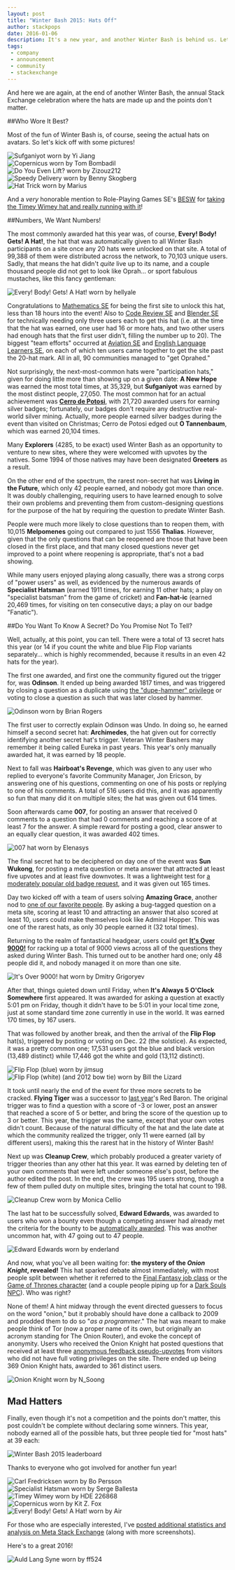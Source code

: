 ```yaml
---
layout: post
title: "Winter Bash 2015: Hats Off"
author: stackpops
date: 2016-01-06
description: It's a new year, and another Winter Bash is behind us. Let's relive some of the highlights, and finally get to the bottom of the mysteries of the secret hats, before we close the 2015 (year)book for good!
tags:
 - company
 - announcement
 - community
 - stackexchange
---
```


And here we are again, at the end of another Winter Bash, the annual Stack Exchange celebration where the hats are made up and the points don't matter.

##Who Wore It Best?

Most of the fun of Winter Bash is, of course, seeing the actual hats on avatars. So let's kick off with some pictures!

![Sufganiyot worn by Yi Jiang][imgSufganiyot]  
![Copernicus worn by Tom Bombadil][imgCopernicus1]  
![Do You Even Lift? worn by Zizouz212][imgDYEL1]  
![Speedy Delivery worn by Benny Skogberg][imgSpeedy]  
![Hat Trick worn by Marius][imgHatTrick]

And a _very_ honorable mention to Role-Playing Games SE's [BESW](http://meta.rpg.stackexchange.com/users/4398/besw) for [taking the Timey Wimey hat and really running with it](http://meta.rpg.stackexchange.com/a/5965/)!

##Numbers, We Want Numbers!

The most commonly awarded hat this year was, of course, __Every! Body! Gets! A Hat!__, the hat that was automatically given to all Winter Bash participants on a site once any 20 hats were unlocked on that site. A total of 99,388 of them were distributed across the network, to 70,103 unique users. Sadly, that means the hat didn't _quite_ live up to its name, and a couple thousand people did not get to look like Oprah… or sport fabulous mustaches, like this fancy gentleman:

![Every! Body! Gets! A Hat! worn by hellyale][imgOprah1]  

Congratulations to [Mathematics SE](http://math.stackexchange.com) for being the first site to unlock this hat, less than 18 hours into the event! Also to [Code Review SE](http://codereview.stackexchange.com) and [Blender SE](http://blender.stackexchange.com) for technically needing only three users each to get this hat (i.e. at the time that the hat was earned, one user had 16 or more hats, and two other users had enough hats that the first user didn't, filling the number up to 20). The biggest "team efforts" occurred at [Aviation SE](http://aviation.stackexchange.com) and [English Language Learners SE](http://ell.stackexchange.com), on each of which ten users came together to get the site past the 20-hat mark. All in all, 90 communities managed to "get Oprahed."

Not surprisingly, the next-most-common hats were "participation hats," given for doing little more than showing up on a given date: __A New Hope__ was earned the most total times, at 35,329, but __Sufganiyot__ was earned by the most distinct people, 27,050. The most common hat for an actual achievement was [__Cerro de Potosi__](https://en.wikipedia.org/wiki/Cerro_Rico), with 21,720 awarded users for earning silver badges; fortunately, our badges don't require any destructive real-world silver mining. Actually, more people earned silver badges during the event than visited on Christmas; Cerro de Potosi edged out __O Tannenbaum__, which was earned 20,104 times.

Many __Explorers__ (4285, to be exact) used Winter Bash as an opportunity to venture to new sites, where they were welcomed with upvotes by the natives. Some 1994 of those natives may have been designated __Greeters__ as a result.

On the other end of the spectrum, the rarest non-secret hat was __Living in the Future__, which only 42 people earned, and nobody got more than once. It was doubly challenging, requiring users to have learned enough to solve their own problems and preventing them from custom-designing questions for the purpose of the hat by requiring the question to predate Winter Bash.

People were much more likely to close questions than to reopen them, with 10,015 __Melpomenes__ going out compared to just 1556 __Thalias__. However, given that the only questions that can be reopened are those that have been closed in the first place, and that many closed questions never get improved to a point where reopening is appropriate, that's not a bad showing.

While many users enjoyed playing along casually, there was a strong corps of "power users" as well, as evidenced by the numerous awards of __Specialist Hatsman__ (earned 1911 times, for earning 11 other hats; a play on "specialist batsman" from the game of cricket) and __Fan-hat-ic__ (earned 20,469 times, for visiting on ten consecutive days; a play on our badge "Fanatic").

##Do You Want To Know A Secret? Do You Promise Not To Tell?

Well, actually, at this point, you can tell. There were a total of 13 secret hats this year (or 14 if you count the white and blue Flip Flop variants separately… which is highly recommended, because it results in an even 42 hats for the year).

The first one awarded, and first one the community figured out the trigger for, was __Odinson__. It ended up being awarded 1817 times, and was triggered by closing a question as a duplicate using [the "dupe-hammer" privilege](http://meta.stackexchange.com/questions/230865/increase-close-vote-weight-for-gold-tag-badge-holders) or voting to close a question as such that was later closed by hammer.

![Odinson worn by Brian Rogers][imgOdinson]

The first user to correctly explain Odinson was Undo. In doing so, he earned himself a second secret hat: __Archimedes__, the hat given out for correctly identifying another secret hat's trigger. Veteran Winter Bashers may remember it being called Eureka in past years. This year's only manually awarded hat, it was earned by 18 people.

Next to fall was __Hairboat's Revenge__, which was given to any user who replied to everyone's favorite Community Manager, Jon Ericson, by answering one of his questions, commenting on one of his posts or replying to one of his comments. A total of 516 users did this, and it was apparently so fun that many did it on multiple sites; the hat was given out 614 times.

Soon afterwards came __007__, for posting an answer that received 0 comments to a question that had 0 comments and reaching a score of at least 7 for the answer. A simple reward for posting a good, clear answer to an equally clear question, it was awarded 402 times.

![007 hat worn by Elenasys][img007]

The final secret hat to be deciphered on day one of the event was __Sun Wukong__, for posting a meta question or meta answer that attracted at least five upvotes and at least five downvotes. It was a lightweight test for [a moderately popular old badge request](http://meta.stackexchange.com/questions/101567/meta-sites-should-have-a-badge-for-insightfulness-controversy), and it was given out 165 times.

Day two kicked off with a team of users solving __Amazing Grace__, another nod to [one of our favorite people](https://twitter.com/snipeyhead/status/663922472010432512). By asking a bug-tagged question on a meta site, scoring at least 10 and attracting an answer that also scored at least 10, users could make themselves look like Admiral Hopper. This was one of the rarest hats, as only 30 people earned it (32 total times).

Returning to the realm of fantastical headgear, users could get [__It's Over 9000!__](https://www.youtube.com/watch?v=SiMHTK15Pik) for racking up a total of 9000 views across all of the questions they asked during Winter Bash. This turned out to be another hard one; only 48 people did it, and nobody managed it on more than one site.

![It's Over 9000! hat worn by Dmitry Grigoryev][img9000]

After that, things quieted down until Friday, when __It's Always 5 O'Clock Somewhere__ first appeared. It was awarded for asking a question at exactly 5:01 pm on Friday, though it didn't have to be 5:01 in your local time zone, just at some standard time zone currently in use in the world. It was earned 170 times, by 167 users.

That was followed by another break, and then the arrival of the __Flip Flop__ hat(s), triggered by posting or voting on Dec. 22 (the solstice). As expected, it was a pretty common one; 17,531 users got the blue and black version (13,489 distinct) while 17,446 got the white and gold (13,112 distinct).

![Flip Flop (blue) worn by jimsug][imgFFb]
![Flip Flop (white) (and 2012 bow tie) worn by Bill the Lizard][imgFFw]

It took until nearly the end of the event for three more secrets to be cracked. __Flying Tiger__ was a successor to [last year](http://blog.stackoverflow.com/2015/01/so-long-winter-bash-2014/)'s Red Baron. The original trigger was to find a question with a score of -3 or lower, post an answer that reached a score of 5 or better, and bring the score of the question up to 3 or better. This year, the trigger was the same, except that your own votes didn't count. Because of the natural difficulty of the hat and the late date at which the community realized the trigger, only 11 were earned (all by different users), making this the rarest hat in the history of Winter Bash!

Next up was __Cleanup Crew__, which probably produced a greater variety of trigger theories than any other hat this year. It was earned by deleting ten of your own comments that were left under someone else's post, before the author edited the post. In the end, the crew was 195 users strong, though a few of them pulled duty on multiple sites, bringing the total hat count to 198.

![Cleanup Crew worn by Monica Cellio][imgCleanup]

The last hat to be successfully solved, __Edward Edwards__, was awarded to users who won a bounty even though a competing answer had already met the criteria for the bounty to be [automatically awarded](http://meta.stackexchange.com/questions/16065/how-does-the-bounty-system-work). This was another uncommon hat, with 47 going out to 47 people.

![Edward Edwards worn by enderland][imgEdwards] 

And now, what you've all been waiting for: __the mystery of the *Onion Knight*, revealed!__ This hat sparked debate almost immediately, with most people split between whether it referred to the [Final Fantasy job class](http://finalfantasy.wikia.com/wiki/Onion_Knight_(job)) or the [Game of Thrones character](http://gameofthrones.wikia.com/wiki/Davos_Seaworth) (and a couple people piping up for a [Dark Souls NPC](http://darksouls.wikidot.com/siegmeyer-of-catarina)). Who was right?

None of them! A hint midway through the event directed guessers to focus on the word "onion," but it probably should have done a callback to 2009 and prodded them to do so "_as a programmer_." The hat was meant to make people think of Tor (now a proper name of its own, but originally an acronym standing for The Onion Router), and evoke the concept of anonymity. Users who received the Onion Knight hat posted questions that received at least three [anonymous feedback pseudo-upvotes](http://meta.stackexchange.com/questions/98630/anonymous-user-feedback-now-in-testing) from visitors who did not have full voting privileges on the site. There ended up being 369 Onion Knight hats, awarded to 361 distinct users.

![Onion Knight worn by N_Soong][imgOnion]

## Mad Hatters

Finally, even though it's not a competition and the points don't matter, this post couldn't be complete without declaring some winners. This year, nobody earned all of the possible hats, but three people tied for "most hats" at 39 each:

![Winter Bash 2015 leaderboard][imgLeaderboard]

Thanks to everyone who got involved for another fun year!

![Carl Fredricksen worn by Bo Persson][imgUp]  
![Specialist Hatsman worn by Serge Ballesta][imgHatsman]  
![Timey Wimey worn by HDE 226868][imgDrWho]  
![Copernicus worn by Kit Z. Fox][imgCopernicus2]  
![Every! Body! Gets! A Hat! worn by Air][imgOprah2]

For those who are especially interested, I've [posted additional statistics and analysis on Meta Stack Exchange](http://meta.stackexchange.com/questions/272735/winter-bash-2015-post-mortem) (along with more screenshots).

Here's to a great 2016!

![Auld Lang Syne worn by ff524][img2016]


  [imgSufganiyot]: https://i.stack.imgur.com/5GJSR.png
  [imgOprah1]: https://i.stack.imgur.com/8UXdD.png
  [img007]: https://i.stack.imgur.com/q4KKR.png
  [img9000]: https://i.stack.imgur.com/QvMZj.png
  [imgFFb]: https://i.stack.imgur.com/ySDMx.png
  [imgFFw]: https://i.stack.imgur.com/8JawI.png
  [imgFive]: https://i.stack.imgur.com/5vx9v.png
  [imgEdwards]: https://i.stack.imgur.com/8vvIl.png
  [imgOnion]: https://i.stack.imgur.com/V0033.png
  [imgOdinson]: https://i.stack.imgur.com/wKPMM.png
  [imgCopernicus1]: https://i.stack.imgur.com/oYVMZ.png
  [imgDYEL1]: https://i.stack.imgur.com/hCFD8.png
  [img2016]: https://i.stack.imgur.com/f8CDE.png
  [imgHatsman]: https://i.stack.imgur.com/rIPvB.png
  [imgUp]: https://i.stack.imgur.com/3yeDE.png
  [imgDrWho]: https://i.stack.imgur.com/l3BjK.png
  [imgHatTrick]: https://i.stack.imgur.com/R7S17.png
  [imgSpeedy]: https://i.stack.imgur.com/JGPP7.png
  [imgCopernicus2]: https://i.stack.imgur.com/adP41.png
  [imgOprah2]: https://i.stack.imgur.com/69oYT.png
  [imgCleanup]: https://i.stack.imgur.com/QS0BE.png

  [imgLeaderboard]: https://i.stack.imgur.com/iITG2.png
